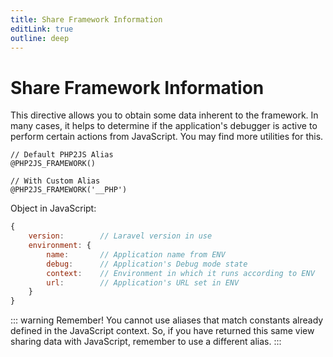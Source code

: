 ```yaml
---
title: Share Framework Information
editLink: true
outline: deep
---
```


# Share Framework Information

This directive allows you to obtain some data inherent to the framework. In many cases, it helps to determine if the application's debugger is active to perform certain actions from JavaScript. You may find more utilities for this.

```blade
// Default PHP2JS Alias
@PHP2JS_FRAMEWORK() 

// With Custom Alias
@PHP2JS_FRAMEWORK('__PHP')
```

Object in JavaScript:

```javascript
{
	version:        // Laravel version in use
	environment: {
		name:       // Application name from ENV
		debug:      // Application's Debug mode state
		context:    // Environment in which it runs according to ENV
		url:        // Application's URL set in ENV
	}
}
```

::: warning Remember!
You cannot use aliases that match constants already defined in the JavaScript context. So, if you have returned this same view sharing data with JavaScript, remember to use a different alias.
:::